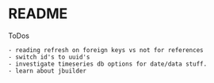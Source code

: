 # README

ToDos

    - reading refresh on foreign keys vs not for references
    - switch id's to uuid's
    - investigate timeseries db options for date/data stuff. 
    - learn about jbuilder